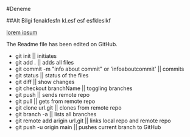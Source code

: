 #Deneme

##Alt Bilgi
fenakfesfn kl.esf
esf
esfkleslkf

[lorem ipsum](http://google.com)

The Readme file has been edited on GitHub.

- git init || initiates 
- git add . || adds all files
- git commit -m "info about commit" or 'infoaboutcommit' || commits
- git status || status of the files 
- git diff || show changes 
- git checkout branchName || toggling branches
- git push  || sends remote repo
- git pull || gets from remote repo 
- git clone url.git || clones from remote repo
- git branch -a || lists all branches
- git remote add arigin url.git || links local repo and remote repo
- git push -u origin main || pushes current branch to GitHub